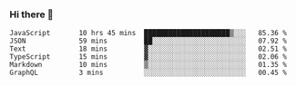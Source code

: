 ### Hi there 👋

<!-- - 🔭 I’m currently working on ...
- 🌱 I’m currently learning ...
- 👯 I’m looking to collaborate on ...
- 🤔 I’m looking for help with ...
- 💬 Ask me about ...
- 📫 How to reach me: ...
- 😄 Pronouns: ...
- ⚡ Fun fact: ... -->



<!--START_SECTION:waka-->

```text
JavaScript       10 hrs 45 mins  █████████████████████▒░░░   85.36 %
JSON             59 mins         ██░░░░░░░░░░░░░░░░░░░░░░░   07.92 %
Text             18 mins         ▓░░░░░░░░░░░░░░░░░░░░░░░░   02.51 %
TypeScript       15 mins         ▓░░░░░░░░░░░░░░░░░░░░░░░░   02.06 %
Markdown         10 mins         ▒░░░░░░░░░░░░░░░░░░░░░░░░   01.35 %
GraphQL          3 mins          ░░░░░░░░░░░░░░░░░░░░░░░░░   00.45 %
```

<!--END_SECTION:waka-->
